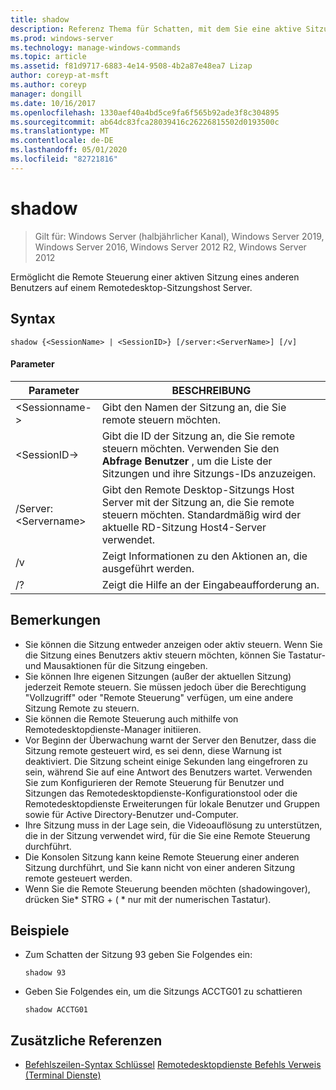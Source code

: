 ```yaml
---
title: shadow
description: Referenz Thema für Schatten, mit dem Sie eine aktive Sitzung eines anderen Benutzers auf einem Remotedesktop-Sitzungshost Server remote steuern können.
ms.prod: windows-server
ms.technology: manage-windows-commands
ms.topic: article
ms.assetid: f81d9717-6883-4e14-9508-4b2a87e48ea7 Lizap
author: coreyp-at-msft
ms.author: coreyp
manager: dongill
ms.date: 10/16/2017
ms.openlocfilehash: 1330aef40a4bd5ce9fa6f565b92ade3f8c304895
ms.sourcegitcommit: ab64dc83fca28039416c26226815502d0193500c
ms.translationtype: MT
ms.contentlocale: de-DE
ms.lasthandoff: 05/01/2020
ms.locfileid: "82721816"
---
```

# <a name="shadow"></a>shadow

> Gilt für: Windows Server (halbjährlicher Kanal), Windows Server 2019, Windows Server 2016, Windows Server 2012 R2, Windows Server 2012

Ermöglicht die Remote Steuerung einer aktiven Sitzung eines anderen Benutzers auf einem Remotedesktop-Sitzungshost Server.



## <a name="syntax"></a>Syntax
```
shadow {<SessionName> | <SessionID>} [/server:<ServerName>] [/v]
```

#### <a name="parameters"></a>Parameter
|Parameter|BESCHREIBUNG|
|-------|--------|
|\<Sessionname->|Gibt den Namen der Sitzung an, die Sie remote steuern möchten.|
|\<SessionID->|Gibt die ID der Sitzung an, die Sie remote steuern möchten. Verwenden Sie den **Abfrage Benutzer** , um die Liste der Sitzungen und ihre Sitzungs-IDs anzuzeigen.|
|/Server:\<Servername>|Gibt den Remote Desktop-Sitzungs Host Server mit der Sitzung an, die Sie remote steuern möchten. Standardmäßig wird der aktuelle RD-Sitzung Host4-Server verwendet.|
|/v|Zeigt Informationen zu den Aktionen an, die ausgeführt werden.|
|/?|Zeigt die Hilfe an der Eingabeaufforderung an.|

## <a name="remarks"></a>Bemerkungen
-   Sie können die Sitzung entweder anzeigen oder aktiv steuern. Wenn Sie die Sitzung eines Benutzers aktiv steuern möchten, können Sie Tastatur-und Mausaktionen für die Sitzung eingeben.
-   Sie können Ihre eigenen Sitzungen (außer der aktuellen Sitzung) jederzeit Remote steuern. Sie müssen jedoch über die Berechtigung "Vollzugriff" oder "Remote Steuerung" verfügen, um eine andere Sitzung Remote zu steuern.
-   Sie können die Remote Steuerung auch mithilfe von Remotedesktopdienste-Manager initiieren.
-   Vor Beginn der Überwachung warnt der Server den Benutzer, dass die Sitzung remote gesteuert wird, es sei denn, diese Warnung ist deaktiviert. Die Sitzung scheint einige Sekunden lang eingefroren zu sein, während Sie auf eine Antwort des Benutzers wartet. Verwenden Sie zum Konfigurieren der Remote Steuerung für Benutzer und Sitzungen das Remotedesktopdienste-Konfigurationstool oder die Remotedesktopdienste Erweiterungen für lokale Benutzer und Gruppen sowie für Active Directory-Benutzer und-Computer.
-   Ihre Sitzung muss in der Lage sein, die Videoauflösung zu unterstützen, die in der Sitzung verwendet wird, für die Sie eine Remote Steuerung durchführt.
-   Die Konsolen Sitzung kann keine Remote Steuerung einer anderen Sitzung durchführt, und Sie kann nicht von einer anderen Sitzung remote gesteuert werden.
-   Wenn Sie die Remote Steuerung beenden möchten (shadowingover), drücken Sie\* STRG + ( \* nur mit der numerischen Tastatur).

## <a name="examples"></a>Beispiele
-   Zum Schatten der Sitzung 93 geben Sie Folgendes ein:
    ```
    shadow 93
    ```
-   Geben Sie Folgendes ein, um die Sitzungs ACCTG01 zu schattieren
    ```
    shadow ACCTG01
    ```

## <a name="additional-references"></a>Zusätzliche Referenzen
- [Befehlszeilen-Syntax Schlüssel](command-line-syntax-key.md)
[Remotedesktopdienste Befehls Verweis (Terminal Dienste)](remote-desktop-services-terminal-services-command-reference.md)
